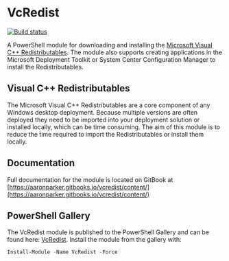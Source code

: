 # VcRedist

[![Build status](https://ci.appveyor.com/api/projects/status/ijnl2agu5ey3l1u7?svg=true)](https://ci.appveyor.com/project/aaronparker/install-visualcredistributables)

A PowerShell module for downloading and installing the [Microsoft Visual C++ Redistributables](https://support.microsoft.com/en-au/help/2977003/the-latest-supported-visual-c-downloads). The module also supports creating applications in the Microsoft Deployment Toolkit or System Center Configuration Manager to install the Redistributables.

## Visual C++ Redistributables

The Microsoft Visual C++ Redistributables are a core component of any Windows desktop deployment. Because multiple versions are often deployed they need to be imported into your deployment solution or installed locally, which can be time consuming. The aim of this module is to reduce the time required to import the Redistributables or install them locally.

## Documentation

Full documentation for the module is located on GitBook at [https://aaronparker.gitbooks.io/vcredist/content/](https://aaronparker.gitbooks.io/vcredist/content/)

## PowerShell Gallery

The VcRedist module is published to the PowerShell Gallery and can be found here: [VcRedist](https://www.powershellgallery.com/packages/VcRedist/). Install the module from the gallery with:

```powershell
Install-Module -Name VcRedist -Force
```